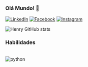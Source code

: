 ### Olá Mundo! 👋

[![LinkedIn](https://img.shields.io/badge/LinkedIn-0077B5?style=for-the-badge&logo=linkedin&logoColor=white)](https://www.linkedin.com/in/henry-nascimento-749083267/)
[![Facebook](https://img.shields.io/badge/Facebook-1877F2?style=for-the-badge&logo=facebook&logoColor=white)](https://www.facebook.com/H.P.NascimentoSilva/)
[![Instagram](https://img.shields.io/badge/Instagram-E4405F?style=for-the-badge&logo=instagram&logoColor=white)](https://www.instagram.com/henry_nascimento_/)

![Henry GitHub stats](https://github-readme-stats.vercel.app/api?username=HenryNascimentoSilva&show_icons=true&theme=dark)

### Habilidades
<div style="display: inlineblock"><br/>
<img aling = "center" alt="python" src="https://img.shields.io/badge/Python-3776AB?style=for-the-badge&logo=python&logoColor=white" />
</div>
